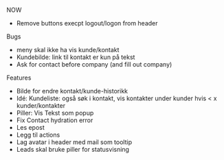 
NOW
* Remove buttons execpt logout/logon from header

Bugs
* meny skal ikke ha vis kunde/kontakt
* Kundebilde: link til kontakt er kun på tekst
* Ask for contact before company (and fill out company)

Features
* Bilde for endre kontakt/kunde-historikk
* Idé: Kundeliste: også søk i kontakt, vis kontakter under kunder hvis < x kunder/kontakter
* Piller: Vis Tekst som popup
* Fix Contact hydration error
* Les epost
* Legg til actions
* Lag avatar i header med mail som tooltip
* Leads skal bruke piller for statusvisning

